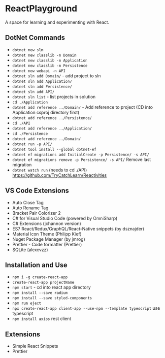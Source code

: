 # ReactPlayground
A space for learning and experimenting with React.

## DotNet Commands
- `dotnet new sln`
- `dotnet new classlib -n Domain`
- `dotnet new classlib -n Application`
- `dotnet new classlib -n Persistence`
- `dotnet new webapi -n API`
- `dotnet sln add Domain/` - add project to sln
- `dotnet sln add Application/` 
- `dotnet sln add Persistence/` 
- `dotnet sln add API/` 
- `dotnet sln list` - list projects in solution
- `cd ./Application`
- `dotnet add reference ../Domain/` - Add reference to project (CD into Application csproj directory first)
- `dotnet add reference ../Persistence/`
- `cd ./API`
- `dotnet add reference ../Application/`
- `cd ./Persistence`
- `dotnet add reference ../Domain/`
- `dotnet run -p API/`
- `dotnet tool install --global dotnet-ef`
- `dotnet ef migrations add InitialCreate -p Persistence/ -s API/`
- `dotnet ef migrations remove -p Persistence/ -s API/`  Remove last migration
- `dotnet watch run`  (needs to cd ./API)
https://github.com/TryCatchLearn/Reactivities
## VS Code Extensions
- Auto Close Tag
- Auto Rename Tag
- Bracket Pair Colorizer 2
- C# for Visual Studio Code (powered by OmniSharp)
- C# Extensions (jchannon version)
- ES7 React/Redux/GraphQL/React-Native snippets (by dsznajder)
- Material Icon Theme (Philipp Kief)
- Nuget Package Manager (by jmrog)
- Prettier - Code formatter (Prettier)
- SQLite (alexcvzz)

## Installation and Use
- `npm i -g create-react-app`
- `create-react-app projectName`
- `npm start` - cd into react app directory
- `npm install --save radium`
- `npm install --save styled-components`
- `npm run eject`
- `npx create-react-app client-app --use-npm --template typescript` use typescript
- `npm install axios` rest client
## Extensions 
- Simple React Snippets
- Prettier